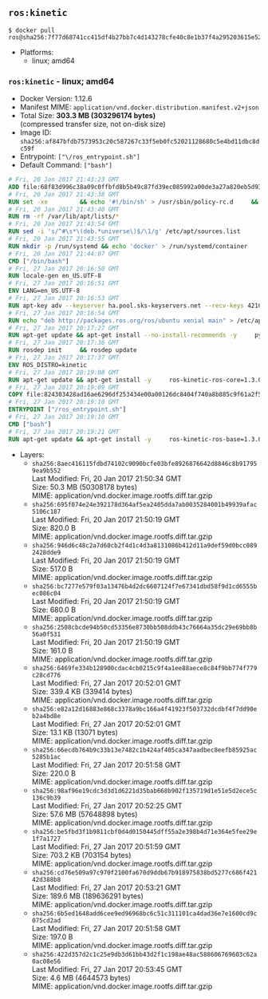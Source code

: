## `ros:kinetic`

```console
$ docker pull ros@sha256:7f77d68741cc415df4b27bb7c4d143278cfe40c8e1b37f4a295203615e527198
```

-	Platforms:
	-	linux; amd64

### `ros:kinetic` - linux; amd64

-	Docker Version: 1.12.6
-	Manifest MIME: `application/vnd.docker.distribution.manifest.v2+json`
-	Total Size: **303.3 MB (303296174 bytes)**  
	(compressed transfer size, not on-disk size)
-	Image ID: `sha256:af847bfdb7573953c20c587267c33f5eb0fc52021128680c5e4bd11dbc8dc59f`
-	Entrypoint: `["\/ros_entrypoint.sh"]`
-	Default Command: `["bash"]`

```dockerfile
# Fri, 20 Jan 2017 21:43:23 GMT
ADD file:68f83d996c38a09c0ffbfd8b5b49c87fd39ec085992a00de3a27a820eb5d9383 in / 
# Fri, 20 Jan 2017 21:43:38 GMT
RUN set -xe 		&& echo '#!/bin/sh' > /usr/sbin/policy-rc.d 	&& echo 'exit 101' >> /usr/sbin/policy-rc.d 	&& chmod +x /usr/sbin/policy-rc.d 		&& dpkg-divert --local --rename --add /sbin/initctl 	&& cp -a /usr/sbin/policy-rc.d /sbin/initctl 	&& sed -i 's/^exit.*/exit 0/' /sbin/initctl 		&& echo 'force-unsafe-io' > /etc/dpkg/dpkg.cfg.d/docker-apt-speedup 		&& echo 'DPkg::Post-Invoke { "rm -f /var/cache/apt/archives/*.deb /var/cache/apt/archives/partial/*.deb /var/cache/apt/*.bin || true"; };' > /etc/apt/apt.conf.d/docker-clean 	&& echo 'APT::Update::Post-Invoke { "rm -f /var/cache/apt/archives/*.deb /var/cache/apt/archives/partial/*.deb /var/cache/apt/*.bin || true"; };' >> /etc/apt/apt.conf.d/docker-clean 	&& echo 'Dir::Cache::pkgcache ""; Dir::Cache::srcpkgcache "";' >> /etc/apt/apt.conf.d/docker-clean 		&& echo 'Acquire::Languages "none";' > /etc/apt/apt.conf.d/docker-no-languages 		&& echo 'Acquire::GzipIndexes "true"; Acquire::CompressionTypes::Order:: "gz";' > /etc/apt/apt.conf.d/docker-gzip-indexes 		&& echo 'Apt::AutoRemove::SuggestsImportant "false";' > /etc/apt/apt.conf.d/docker-autoremove-suggests
# Fri, 20 Jan 2017 21:43:40 GMT
RUN rm -rf /var/lib/apt/lists/*
# Fri, 20 Jan 2017 21:43:54 GMT
RUN sed -i 's/^#\s*\(deb.*universe\)$/\1/g' /etc/apt/sources.list
# Fri, 20 Jan 2017 21:43:55 GMT
RUN mkdir -p /run/systemd && echo 'docker' > /run/systemd/container
# Fri, 20 Jan 2017 21:44:07 GMT
CMD ["/bin/bash"]
# Fri, 27 Jan 2017 20:16:50 GMT
RUN locale-gen en_US.UTF-8
# Fri, 27 Jan 2017 20:16:51 GMT
ENV LANG=en_US.UTF-8
# Fri, 27 Jan 2017 20:16:53 GMT
RUN apt-key adv --keyserver ha.pool.sks-keyservers.net --recv-keys 421C365BD9FF1F717815A3895523BAEEB01FA116
# Fri, 27 Jan 2017 20:16:54 GMT
RUN echo "deb http://packages.ros.org/ros/ubuntu xenial main" > /etc/apt/sources.list.d/ros-latest.list
# Fri, 27 Jan 2017 20:17:27 GMT
RUN apt-get update && apt-get install --no-install-recommends -y     python-rosdep     python-rosinstall     python-vcstools     && rm -rf /var/lib/apt/lists/*
# Fri, 27 Jan 2017 20:17:36 GMT
RUN rosdep init     && rosdep update
# Fri, 27 Jan 2017 20:17:37 GMT
ENV ROS_DISTRO=kinetic
# Fri, 27 Jan 2017 20:19:08 GMT
RUN apt-get update && apt-get install -y     ros-kinetic-ros-core=1.3.0-0*     && rm -rf /var/lib/apt/lists/*
# Fri, 27 Jan 2017 20:19:09 GMT
COPY file:824303428ad16ae6296df253434e00a00126dc8404f740a8b885c9f61a2f5fcb in / 
# Fri, 27 Jan 2017 20:19:10 GMT
ENTRYPOINT ["/ros_entrypoint.sh"]
# Fri, 27 Jan 2017 20:19:10 GMT
CMD ["bash"]
# Fri, 27 Jan 2017 20:19:21 GMT
RUN apt-get update && apt-get install -y     ros-kinetic-ros-base=1.3.0-0*     && rm -rf /var/lib/apt/lists/*
```

-	Layers:
	-	`sha256:8aec416115fdbd74102c9090bcfe03bfe8926876642d8846c8b917959ea9b552`  
		Last Modified: Fri, 20 Jan 2017 21:50:34 GMT  
		Size: 50.3 MB (50308178 bytes)  
		MIME: application/vnd.docker.image.rootfs.diff.tar.gzip
	-	`sha256:695f074e24e392178d364af5ea2405dda7ab0035284001b49939afac5106c187`  
		Last Modified: Fri, 20 Jan 2017 21:50:19 GMT  
		Size: 820.0 B  
		MIME: application/vnd.docker.image.rootfs.diff.tar.gzip
	-	`sha256:946d6c48c2a7d60cb2f4d1c4d3a8131086b412d11a9def59d0bcc0892428dde9`  
		Last Modified: Fri, 20 Jan 2017 21:50:19 GMT  
		Size: 517.0 B  
		MIME: application/vnd.docker.image.rootfs.diff.tar.gzip
	-	`sha256:bc7277e579f03a13476b4d2dc6607124f7e67341dbd58f9d1cd6555bec086c04`  
		Last Modified: Fri, 20 Jan 2017 21:50:19 GMT  
		Size: 680.0 B  
		MIME: application/vnd.docker.image.rootfs.diff.tar.gzip
	-	`sha256:2508cbcde94b50cd53356e8730bb508ddb43c76664a35dc29e69bb8b56a0f531`  
		Last Modified: Fri, 20 Jan 2017 21:50:19 GMT  
		Size: 161.0 B  
		MIME: application/vnd.docker.image.rootfs.diff.tar.gzip
	-	`sha256:6469fe334b128900cdac4cb0215c9f4a1ee88aece8c84f9bb774f779c28cd776`  
		Last Modified: Fri, 27 Jan 2017 20:52:01 GMT  
		Size: 339.4 KB (339414 bytes)  
		MIME: application/vnd.docker.image.rootfs.diff.tar.gzip
	-	`sha256:e82a12d16883e868c3378a9bc166a4f41923f503732dcdbf4f7dd90eb2a4bd8e`  
		Last Modified: Fri, 27 Jan 2017 20:52:01 GMT  
		Size: 13.1 KB (13071 bytes)  
		MIME: application/vnd.docker.image.rootfs.diff.tar.gzip
	-	`sha256:66ecdb764b9c33b13e7482c1b424af405ca347aadbec8eefb85925ac5285b1ac`  
		Last Modified: Fri, 27 Jan 2017 20:51:58 GMT  
		Size: 220.0 B  
		MIME: application/vnd.docker.image.rootfs.diff.tar.gzip
	-	`sha256:98af96e19cdc3d3d1d6221d35bab668b902f135719d1e51e5d2ece5c136c9b39`  
		Last Modified: Fri, 27 Jan 2017 20:52:25 GMT  
		Size: 57.6 MB (57648898 bytes)  
		MIME: application/vnd.docker.image.rootfs.diff.tar.gzip
	-	`sha256:be5fbd3f1b9811cbf0d4d0150445dff55a2e398b4d71e364e5fee29e1f7a1727`  
		Last Modified: Fri, 27 Jan 2017 20:51:59 GMT  
		Size: 703.2 KB (703154 bytes)  
		MIME: application/vnd.docker.image.rootfs.diff.tar.gzip
	-	`sha256:cd76e509a97c970f2100fa670d9ddb67b918975838bd5277c686f42142d388b8`  
		Last Modified: Fri, 27 Jan 2017 20:53:21 GMT  
		Size: 189.6 MB (189636291 bytes)  
		MIME: application/vnd.docker.image.rootfs.diff.tar.gzip
	-	`sha256:6b5ed1648add6cee9ed96968bc6c51c311101ca4dad36e7e1600cd9c075cd2ad`  
		Last Modified: Fri, 27 Jan 2017 20:51:58 GMT  
		Size: 197.0 B  
		MIME: application/vnd.docker.image.rootfs.diff.tar.gzip
	-	`sha256:422d357d2c1c25e9db3d61bb43d2f1c198ae48ac588606769603c62a0ac08e56`  
		Last Modified: Fri, 27 Jan 2017 20:53:45 GMT  
		Size: 4.6 MB (4644573 bytes)  
		MIME: application/vnd.docker.image.rootfs.diff.tar.gzip

